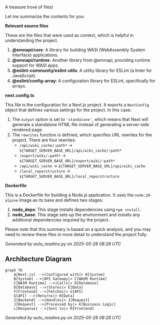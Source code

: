 A treasure trove of files!

Let me summarize the contents for you:

**Relevant source files**

These are the files that were used as context, which is helpful in understanding the project.

1. **@emnapi/core**: A library for building WASI (WebAssembly System Interface) applications.
2. **@emnapi/runtime**: Another library from @emnapi, providing runtime support for WASI apps.
3. **@eslint-community/eslint-utils**: A utility library for ESLint (a linter for JavaScript).
4. **@eslint/config-array**: A configuration library for ESLint, specifically for arrays.

**next.config.ts**

This file is the configuration for a Next.js project. It exports a `NextConfig` object that defines various settings for the project. In this case:

1. The `output` option is set to `'standalone'`, which means that Next will generate a standalone HTML file instead of generating a server-side rendered page.
2. The `rewrites` function is defined, which specifies URL rewrites for the project. There are four rewrites:
	* `/api/wiki_cache/:path*` -> `${TARGET_SERVER_BASE_URL}/api/wiki_cache/:path*`
	* `/export/wiki/:path*` -> `${TARGET_SERVER_BASE_URL}/export/wiki/:path*`
	* `/api/wiki_cache` -> `${TARGET_SERVER_BASE_URL}/api/wiki_cache`
	* `/local_repo/structure` -> `${TARGET_SERVER_BASE_URL}/local_repo/structure`

**Dockerfile**

This is a Dockerfile for building a Node.js application. It uses the `node:20-alpine` image as its base and defines two stages:

1. **node_deps**: This stage installs dependencies using `npm install`.
2. **node_base**: This stage sets up the environment and installs any additional dependencies required by the project.

Please note that this summary is based on a quick analysis, and you may need to review these files in more detail to understand the project fully.

_Generated by auto_readme.py on 2025-05-28 08:28 UTC_

## Architecture Diagram

```mermaid
graph TD
    A[Next.js] -->|Configured with|> B[System]
    B[System] -->|API Gateway|> C[WASM Runtime]
    C[WASM Runtime] -->|Calls|> D[Database]
    D[Database] -->|Stores|> E[Data]
    F[Frontend] -->|Fetches|> G(API)
    G(API) -->|Returns|> H[Data]
    I[Backend] -->|Handles|> J[Request]
    J[Request] -->|Processed by|> K[Business Logic]
    L[Response] -->|Sent to|> M[Frontend]
```

_Generated by auto_readme.py on 2025-05-28 08:28 UTC_